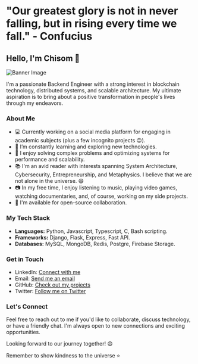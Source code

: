 # "Our greatest glory is not in never falling, but in rising every time we fall." - Confucius

## Hello, I'm Chisom 👋

![Banner Image](https://github.com/Lucasbolt/images/blob/main/reduced_cyber.jpeg?raw=true)

I'm a passionate Backend Engineer with a strong interest in blockchain technology, distributed systems, and scalable architecture. My ultimate aspiration is to bring about a positive transformation in people's lives through my endeavors.

### About Me

- 💻 Currently working on a social media platform for engaging in academic subjects (plus a few incognito projects 😉).
- 🌱 I’m constantly learning and exploring new technologies.
- 🚀 I enjoy solving complex problems and optimizing systems for performance and scalability.
- 📚 I'm an avid reader with interests spanning System Architecture, Cybersecurity, Entrepreneurship, and Metaphysics. I believe that we are not alone in the universe. 😄
- 📷 In my free time, I enjoy listening to music, playing video games, watching documentaries, and, of course, working on my side projects.
- 🤝 I'm available for open-source collaboration.

### My Tech Stack

- **Languages:** Python, Javascript, Typescript, C, Bash scripting.
- **Frameworks:** Django, Flask, Express, Fast API.
- **Databases:** MySQL, MongoDB, Redis, Postgre, Firebase Storage.

### Get in Touch

- LinkedIn: [Connect with me](https://www.linkedin.com/in/lucas-mmaduabuchi-dev/)
- Email: [Send me an email](lucasbolt700@gmail.com)
- GitHub: [Check out my projects](https://github.com/Lucasbolt/)
- Twitter: [Follow me on Twitter](https://twitter.com/LMmaduabuchi)

### Let's Connect

Feel free to reach out to me if you'd like to collaborate, discuss technology, or have a friendly chat. I'm always open to new connections and exciting opportunities.

Looking forward to our journey together! 😄

Remember to show kindness to the universe ⭐
